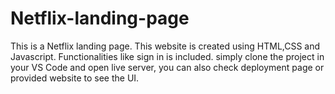 # Netflix-landing-page
This is a Netflix landing page.
This website is created using HTML,CSS and Javascript.
Functionalities like sign in is included.
simply clone the project in your VS Code and open live server, you can also check deployment page or provided website to see the UI.
